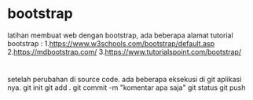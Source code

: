 # bootstrap
latihan membuat web dengan bootstrap,
ada beberapa alamat tutorial bootstrap :
1.https://www.w3schools.com/bootstrap/default.asp
2.https://mdbootstrap.com/
3.https://www.tutorialspoint.com/bootstrap/

#  
setelah perubahan di source code. ada beberapa eksekusi di git aplikasi nya.
git init
git add .
git commit -m "komentar apa saja"
git status
git push
